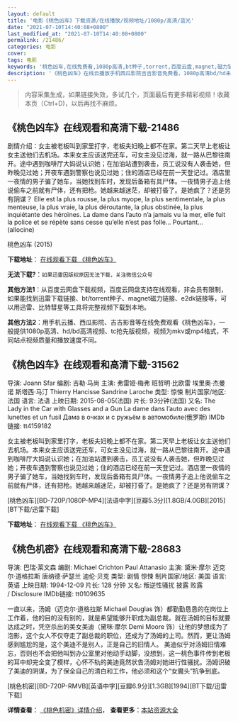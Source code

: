 ```yaml
---
layout: default
title: '电影《桃色凶车》下载资源/在线播放/视频地址/1080p/高清/蓝光'
date: "2021-07-10T14:40:08+0800"
last_modified_at: "2021-07-10T14:40:08+0800"
permalink: /21486/
categories: 电影
cover:
tags: 电影
keywords: '桃色凶车,在线免费看,1080p高清,bt种子,torrent,百度云盘,magnet,磁力链,迅雷下载资源'
description: '《桃色凶车》在线云播放手机西瓜影院吉吉影音免费看，1080p高清bd/hd未删减完整版和tc抢先枪版，mkv/mp4格式，附带bt/torrent种子、magnet/磁力链、百度云盘、网盘资源迅雷下载链接'
---
```


>内容采集生成，如果链接失效，多试几个，页面最后有更多精彩视频！收藏本页（Ctrl+D)，以后再找不麻烦。


## 《桃色凶车》在线观看和高清下载-21486

剧情介绍：女主被老板叫到家里打字，老板夫妇晚上都不在家。第二天早上老板让女主送他们去机场。本来女主应该送完还车，可女主没见过海，就一路从巴黎往南开。途中遇到咖啡厅大妈说认识她；在加油站遭到袭击，员工说没有人袭击她，但昨晚见过她；开夜车遇到警察也说见过她；住的酒店已经在前一天登记过。酒店里一夜情的男子骗了她车，当她找到车时，发现后备箱有具尸体。一夜情男子追上他说偷车之前就有尸体，还有把枪。她越来越迷茫，却被打昏了。是她疯了？还是另有阴谋？ Elle est la plus rousse, la plus myope, la plus sentimentale, la plus menteuse, la plus vraie, la plus déroutante, la plus obstinée, la plus inquiétante des héroïnes. La dame dans l’auto n’a jamais vu la mer, elle fuit la police et se répète sans cesse qu’elle n’est pas folle… Pourtant… (allocine)


桃色凶车 (2015)

**下载地址**： [在线观看下载 《桃色凶车》](https://www.btbtdy.me/btdy/dy1154.html) 


**无法下载?**：`如果迅雷因版权原因无法下载，关注微信公众号 `

**其他方法1**：从百度云网盘下载视频，百度云网盘支持在线观看，非会员有限制，如果能找到迅雷下载链接、bt/torrent种子、magnet磁力链接、e2dk链接等，可以用迅雷、比特彗星等工具将完整视频下载到本地。

**其他方法2**：用手机云播、西瓜影院、吉吉影音等在线免费观看《桃色凶车》，一般提供1080p高清、hd/bd高清视频、tc抢先版视频，视频为mkv或mp4格式，不同站点视频质量和播放速度不同。


## 《桃色凶车》在线观看和高清下载-31562

导演: Joann Sfar 编剧: 吉勒·马尚 主演: 弗雷娅·梅弗 班哲明·比欧雷 埃里奥·杰曼诺 斯塔西·马汀 Thierry Hancisse Sandrine Laroche 类型: 惊悚 制片国家/地区: 法国 语言: 法语 上映日期: 2015-08-05(法国) 片长: 93分钟(法国) 又名: The Lady in the Car with Glasses and a Gun La dame dans l’auto avec des lunettes et un fusil Дама в очках и с ружьём в автомобиле(俄罗斯) IMDb链接: tt4159182

女主被老板叫到家里打字，老板夫妇晚上都不在家。第二天早上老板让女主送他们去机场。本来女主应该送完还车，可女主没见过海，就一路从巴黎往南开。途中遇到咖啡厅大妈说认识她；在加油站遭到袭击，员工说没有人袭击她，但昨晚见过她；开夜车遇到警察也说见过她；住的酒店已经在前一天登记过。酒店里一夜情的男子骗了她车，当她找到车时，发现后备箱有具尸体。一夜情男子追上他说偷车之前就有尸体，还有把枪。她越来越迷茫，却被打昏了。是她疯了？还是另有阴谋？


[桃色凶车][BD-720P/1080P-MP4][法语中字][豆瓣5.3分][1.8GB/4.0GB][2015][BT下载/迅雷下载]

**下载地址**： [在线观看下载 《桃色凶车》](https://www.btdx8.com/torrent/the_lady_in_the_car_with_glasses_and_a_gun_2015.html) 


## 《桃色机密》在线观看和高清下载-28683

导演: 巴瑞·莱文森 编剧: Michael Crichton Paul Attanasio 主演: 黛米·摩尔 迈克尔·道格拉斯 唐纳德·萨瑟兰 迪伦·贝克 类型: 剧情 惊悚 制片国家/地区: 美国 语言: 英语 上映日期: 1994-12-09 片长: 128 分钟 又名: 叛逆性骚扰 披露 败露 / Disclosure IMDb链接: tt0109635

一直以来，汤姆（迈克尔·道格拉斯 Michael Douglas 饰）都勤勤恳恳的在岗位上工作着，他的目的没有别的，就是希望能够升职成为副总裁。就在汤姆的目标就要达成之时，凭空杀出的美女美迪（黛咪·摩尔 Demi Moore 饰）让他的梦想成为了泡影，这个女人不仅夺走了副总裁的职位，还成为了汤姆的上司。然而，更让汤姆感到尴尬的是，这个美迪不是别人，正是自己的旧情人。 美迪似乎对汤姆旧情难忘，否则也不会把他叫到办公室里对他动手动脚，没想到，这一桃色事件传到老板的耳中却完全变了模样，心怀不轨的美迪竟然状告汤姆对她进行性骚扰。汤姆识破了美迪的阴谋，为了保全自己的清白和工作，他必须和这个“女魔头”抗争到底。


[桃色机密][BD-720P-RMVB][英语中字][豆瓣6.9分][1.3GB][1994][BT下载/迅雷下载]

**详情查看**： [《桃色机密》详情介绍](/movie/28683/)， **查看更多**：[本站资源大全](/movie/t/all/)

